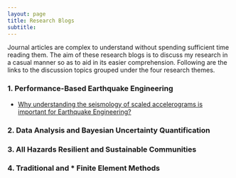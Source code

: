 ```yaml
---
layout: page
title: Research Blogs
subtitle:
---
```


Journal articles are complex to understand without spending sufficient time reading them. The aim of these research blogs is to discuss my research in a casual manner so as to aid in its easier comprehension. Following are the links to the discussion topics grouped under the four research themes.

### 1. Performance-Based Earthquake Engineering

* [Why understanding the seismology of scaled accelerograms is important for Earthquake Engineering?](Blogs/PBEE/Acc_Sca_1.md)

### 2. Data Analysis and Bayesian Uncertainty Quantification

### 3. All Hazards Resilient and Sustainable Communities

### 4. Traditional and * Finite Element Methods
